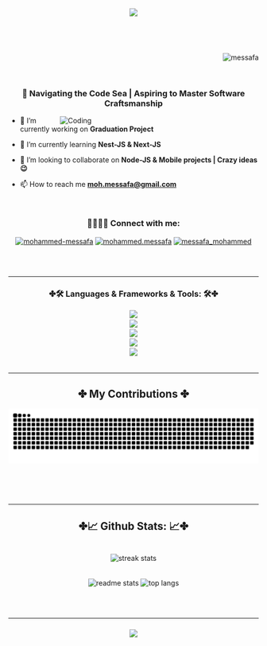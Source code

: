 <h1 align="center">
<img src="https://readme-typing-svg.herokuapp.com/?font=Righteous&size=25&center=true&vCenter=true&width-500&height-70&duration=4000&lines=Hi+There++👋;I'm+MESSAFA+Mohammed+😜😜">
</h1>
<br/>
<br/>
<p align="right"> <img src="https://komarev.com/ghpvc/?username=messafa&label=Profile%20views&color=0e75b6&style=flat" alt="messafa" /> </p>
<br/>

<h3 align="center">🌟 Navigating the Code Sea | Aspiring to Master Software Craftsmanship</h3>
<img align="right" alt="Coding" width="400" src="https://cdn.dribbble.com/users/286354/screenshots/1207913/media/51f8e3fc820ff8292ecc3d731127a13a.gif">



- 🔭 I’m currently working on **Graduation Project**

- 🌱 I’m currently learning **Nest-JS & Next-JS**

- 👯 I’m looking to collaborate on **Node-JS & Mobile projects | Crazy ideas 😉**

- 📫 How to reach me **moh.messafa@gmail.com**
<br/>
<h3 align="center">🤙🏻🤙🏻 Connect with me: </h3>
<p align="center">
<a href="https://linkedin.com/in/mohammed-messafa-7156292a4/" target="blank"><img align="center" src="https://raw.githubusercontent.com/rahuldkjain/github-profile-readme-generator/master/src/images/icons/Social/linked-in-alt.svg" alt="mohammed-messafa" height="30" width="40" /></a>
<a href="https://fb.com/mohammed.messafa" target="blank"><img align="center" src="https://raw.githubusercontent.com/rahuldkjain/github-profile-readme-generator/master/src/images/icons/Social/facebook.svg" alt="mohammed.messafa" height="30" width="40" /></a>
<a href="https://instagram.com/messafa_mohammed" target="blank"><img align="center" src="https://raw.githubusercontent.com/rahuldkjain/github-profile-readme-generator/master/src/images/icons/Social/instagram.svg" alt="messafa_mohammed" height="30" width="40" /></a>
</p>
<br/><br/>
<hr/>
<h3 align="center">✤🛠 Languages & Frameworks & Tools: 🛠✤</h3>
<div align="center">
        <a href="https://skillicons.dev">
            <img src="https://skillicons.dev/icons?i=nodejs,github,python,javascript,express,mongodb,c,java" /> <br>
            <img src="https://skillicons.dev/icons?i=react,mysql,html,css,vscode,figma,git" /><br>
            <img src="https://skillicons.dev/icons?i=nest,next,arduino,dart,flutter,discord,kali" /><br/>
            <img src="https://skillicons.dev/icons?i=latex,vite,notion,npm,postgresql,postman,pug"/> <br>
            <img src="https://skillicons.dev/icons?i=python,raspberrypi,react,sqlite,sass,tailwindcss,typescript,ubuntu"/> <br>
        </a>
</div>
<br/>
<hr/>
<div align="center">
    <h2>✤ My Contributions ✤</h2>
    <img alt="snake eating my Contributions"  src="https://github.com/messafa/messafa/blob/output/github-contribution-grid-snake-dark.svg"/>  
</div>
<br/>


<br/><br/>
<hr/>

<h2  align="center">✤📈 Github Stats: 📈✤</h2>
<br>
<div  align="center">
    <img width=390 src="https://streak-stats.demolab.com/?user=messafa&count_private=true&theme=react&border_radius=10" alt="streak stats" /><br/>
</div>
<br/>
<p align="center">
  <img  align="center" width=390 src="https://github-readme-stats.vercel.app/api/top-langs?username=messafa&count_private=true&show_icons=true&theme=react&rank_icon=github&border_radius=10"  alt="readme stats"  />
    <img  align="center" width=325 align="center" src="https://github-readme-stats.vercel.app/api?username=messafa&hide=HTML&langs_count=8&layout=compact&theme=react&border_radius=10&size_weight=0.5&count_weight=0.5&exclude_repo=github-readme-stats" alt="top langs"  />
</p>

<br/><br/>
<hr/>

<h3 align="center">
<img src="https://readme-typing-svg.herokuapp.com/?font=Righteous&size=25&center=true&vCenter=true&width-500&height-70&duration=4000&lines=+T+Thanks+for+visiting+my+profile!+😉😉;S+Shoot+me+a+message+on+Linkedin!+📩;+I'm+alwavs+downs+to+collab+😝">
</h3>
<br/>
